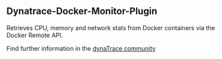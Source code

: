 ## Dynatrace-Docker-Monitor-Plugin
Retrieves CPU, memory and network stats from Docker containers via the Docker Remote API.

Find further information in the [dynaTrace community](https://community.dynatrace.com/community/display/DL/Docker+Monitor+Plugin) 


